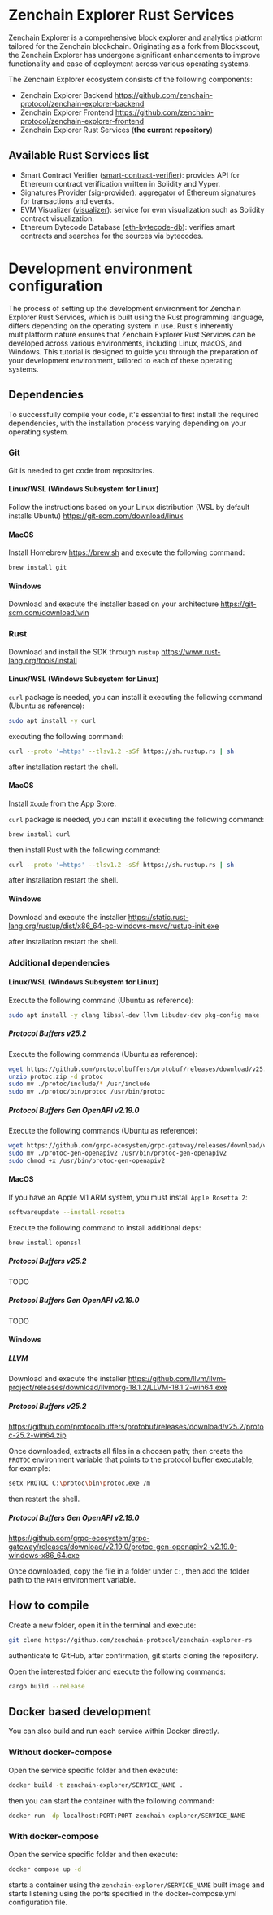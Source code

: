 # Zenchain Explorer Rust Services

Zenchain Explorer is a comprehensive block explorer and analytics platform tailored for the Zenchain blockchain. Originating as a fork from Blockscout, the Zenchain Explorer has undergone significant enhancements to improve functionality and ease of deployment across various operating systems.

The Zenchain Explorer ecosystem consists of the following components:

* Zenchain Explorer Backend <https://github.com/zenchain-protocol/zenchain-explorer-backend>
* Zenchain Explorer Frontend <https://github.com/zenchain-protocol/zenchain-explorer-frontend>
* Zenchain Explorer Rust Services (**the current repository**)

## Available Rust Services list

* Smart Contract Verifier ([smart-contract-verifier](smart-contract-verifier)): provides API for Ethereum contract verification written in Solidity and Vyper.
* Signatures Provider ([sig-provider](sig-provider)): aggregator of Ethereum signatures for transactions and events.
* EVM Visualizer ([visualizer](visualizer)): service for evm visualization such as Solidity contract visualization.
* Ethereum Bytecode Database ([eth-bytecode-db](eth-bytecode-db)): verifies smart contracts and searches for the sources via bytecodes.

# Development environment configuration

The process of setting up the development environment for Zenchain Explorer Rust Services, which is built using the Rust programming language, differs depending on the operating system in use. Rust's inherently multiplatform nature ensures that Zenchain Explorer Rust Services can be developed across various environments, including Linux, macOS, and Windows. This tutorial is designed to guide you through the preparation of your development environment, tailored to each of these operating systems.

## Dependencies

To successfully compile your code, it's essential to first install the required dependencies, with the installation process varying depending on your operating system.

### Git

Git is needed to get code from repositories.

#### Linux/WSL (Windows Subsystem for Linux)

Follow the instructions based on your Linux distribution (WSL by default installs Ubuntu) <https://git-scm.com/download/linux>

#### MacOS

Install Homebrew <https://brew.sh> and execute the following command:

```bash
brew install git
```

#### Windows

Download and execute the installer based on your architecture <https://git-scm.com/download/win>

### Rust

Download and install the SDK through `rustup` <https://www.rust-lang.org/tools/install>

#### Linux/WSL (Windows Subsystem for Linux)

`curl` package is needed, you can install it executing the following command (Ubuntu as reference):

```bash
sudo apt install -y curl
```

executing the following command:

```bash
curl --proto '=https' --tlsv1.2 -sSf https://sh.rustup.rs | sh
```

after installation restart the shell.

#### MacOS

Install `Xcode` from the App Store.

`curl` package is needed, you can install it executing the following command:

```bash
brew install curl
```

then install Rust with the following command:

```bash
curl --proto '=https' --tlsv1.2 -sSf https://sh.rustup.rs | sh
```

after installation restart the shell.

#### Windows

Download and execute the installer <https://static.rust-lang.org/rustup/dist/x86_64-pc-windows-msvc/rustup-init.exe>

after installation restart the shell.

### Additional dependencies

#### Linux/WSL (Windows Subsystem for Linux)

Execute the following command (Ubuntu as reference):

```bash
sudo apt install -y clang libssl-dev llvm libudev-dev pkg-config make
```

##### Protocol Buffers v25.2

Execute the following commands (Ubuntu as reference):

```bash
wget https://github.com/protocolbuffers/protobuf/releases/download/v25.2/protoc-25.2-linux-x86_64.zip -O ./protoc.zip
unzip protoc.zip -d protoc
sudo mv ./protoc/include/* /usr/include
sudo mv ./protoc/bin/protoc /usr/bin/protoc
```

##### Protocol Buffers Gen OpenAPI v2.19.0

Execute the following commands (Ubuntu as reference):

```bash
wget https://github.com/grpc-ecosystem/grpc-gateway/releases/download/v2.19.0/protoc-gen-openapiv2-v2.19.0-linux-x86_64 -O ./protoc-gen-openapiv2
sudo mv ./protoc-gen-openapiv2 /usr/bin/protoc-gen-openapiv2
sudo chmod +x /usr/bin/protoc-gen-openapiv2
```

#### MacOS

If you have an Apple M1 ARM system, you must install `Apple Rosetta 2`:

```bash
softwareupdate --install-rosetta
```

Execute the following command to install additional deps:

```bash
brew install openssl
```

##### Protocol Buffers v25.2

TODO

##### Protocol Buffers Gen OpenAPI v2.19.0

TODO

#### Windows

##### LLVM

Download and execute the installer <https://github.com/llvm/llvm-project/releases/download/llvmorg-18.1.2/LLVM-18.1.2-win64.exe>

##### Protocol Buffers v25.2

<https://github.com/protocolbuffers/protobuf/releases/download/v25.2/protoc-25.2-win64.zip>

Once downloaded, extracts all files in a choosen path; then create the `PROTOC` environment variable that points to the protocol buffer executable, for example:

```bash
setx PROTOC C:\protoc\bin\protoc.exe /m
```

then restart the shell.

##### Protocol Buffers Gen OpenAPI v2.19.0

<https://github.com/grpc-ecosystem/grpc-gateway/releases/download/v2.19.0/protoc-gen-openapiv2-v2.19.0-windows-x86_64.exe>

Once downloaded, copy the file in a folder under `C:`, then add the folder path to the `PATH` environment variable.

## How to compile

Create a new folder, open it in the terminal and execute:

```bash
git clone https://github.com/zenchain-protocol/zenchain-explorer-rs
```

authenticate to GitHub, after confirmation, git starts cloning the repository.

Open the interested folder and execute the following commands:

```bash
cargo build --release
```

## Docker based development

You can also build and run each service within Docker directly.

### Without docker-compose

Open the service specific folder and then execute:

```bash
docker build -t zenchain-explorer/SERVICE_NAME .
```

then you can start the container with the following command:

```bash
docker run -dp localhost:PORT:PORT zenchain-explorer/SERVICE_NAME
```

### With docker-compose

Open the service specific folder and then execute:

```bash
docker compose up -d
```

starts a container using the `zenchain-explorer/SERVICE_NAME` built image and starts listening using the ports specified in the docker-compose.yml configuration file.
